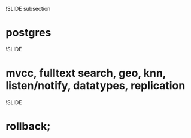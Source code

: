 !SLIDE subsection
# postgres

!SLIDE
# mvcc, fulltext search, geo, knn, listen/notify, datatypes, replication

!SLIDE
# rollback;


